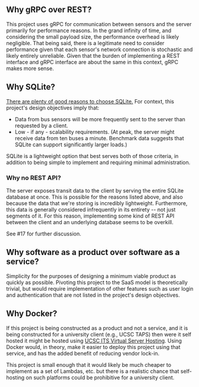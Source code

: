 
## Why gRPC over REST?

This project uses gRPC for communication between sensors and the server primarily for performance reasons. In the grand infinity of time, and considering the small payload size, the performance overhead is likely negligible. That being said, there is a legitimate need to consider performance given that each sensor's network connection is stochastic and likely entirely unreliable. Given that the burden of implementing a REST interface and gRPC interface are about the same in this context, gRPC makes more sense.

## Why SQLite?

[There are plenty of good reasons to choose SQLite.](https://www.sqlite.org/whentouse.html) For context, this project's design objectives imply that:
* Data from bus sensors will be more frequently sent to the server than requested by a client.
* Low - if any - scalability requirements. (At peak, the server might receive data from ten buses a minute. Benchmark data suggests that SQLite can support significantly larger loads.)

SQLite is a lightweight option that best serves both of those criteria, in addition to being simple to implement and requiring minimal administration.

### Why no REST API?

The server exposes transit data to the client by serving the entire SQLite database at once. This is possible for the reasons listed above, and also because the data that we're storing is incredibly lightweight. Furthermore, this data is generally considered infrequently in its entirety -- not just segments of it. For this reason, implementing some kind of REST API between the client and an underlying database seems to be overkill.

See #17 for further discussion.

## Why software as a product over software as a service?

Simplicity for the purposes of designing a minimum viable product as quickly as possible. Pivoting this project to the SaaS model is theoretically trivial, but would require implementation of other features such as user login and authentication that are not listed in the project's design objectives.

## Why Docker?

If this project is being constructed as a product and not a service, and it is being constructed for a university client (e.g., UCSC TAPS) then were it self hosted it might be hosted using [UCSC ITS Virtual Server Hosting](https://its.ucsc.edu/data-center/virtual-server-hosting.html). Using Docker would, in theory, make it easier to deploy this project using that service, and has the added benefit of reducing vendor lock-in.

This project is small enough that it would likely be much cheaper to implement as a set of Lambdas, etc. but there is a realistic chance that self-hosting on such platforms could be prohibitive for a university client.

